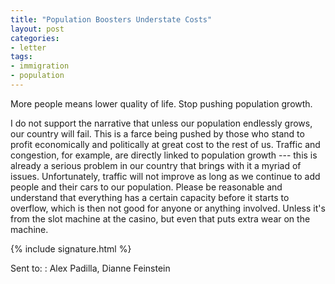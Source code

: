 ```yaml
---
title: "Population Boosters Understate Costs"
layout: post
categories:
- letter
tags:
- immigration
- population
---
```


More people means lower quality of life. Stop pushing population growth.

I do not support the narrative that unless our population endlessly grows, our country will fail. This is a farce being pushed by those who stand to profit economically and politically at great cost to the rest of us. Traffic and congestion, for example, are directly linked to population growth --- this is already a serious problem in our country that brings with it a myriad of issues. Unfortunately, traffic will not improve as long as we continue to add people and their cars to our population. Please be reasonable and understand that everything has a certain capacity before it starts to overflow, which is then not good for anyone or anything involved. Unless it's from the slot machine at the casino, but even that puts extra wear on the machine.

{% include signature.html %}

Sent to:
: Alex Padilla, Dianne Feinstein
